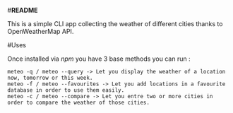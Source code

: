 #__README__

This is a simple CLI app collecting the weather of different cities thanks to OpenWeatherMap API.

#Uses

Once installed via _npm_ you have 3 base methods you can run :
  
    meteo -q / meteo --query -> Let you display the weather of a location now, tomorrow or this week.
    meteo -f / meteo --favourites -> Let you add locations in a favourite database in order to use them easily.
    meteo -c / meteo --compare -> Let you entre two or more cities in order to compare the weather of those cities.
    
